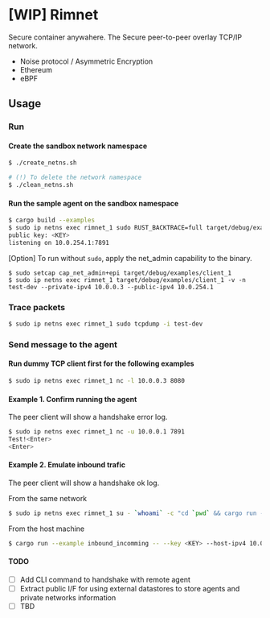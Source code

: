 # [**WIP**] Rimnet

Secure container anywahere.
The Secure peer-to-peer overlay TCP/IP network.

- Noise protocol / Asymmetric Encryption
- Ethereum
- eBPF

## Usage

### Run

#### Create the sandbox network namespace
```sh
$ ./create_netns.sh

# (!) To delete the network namespace
$ ./clean_netns.sh
```

#### Run the sample agent on the sandbox namespace
```sh
$ cargo build --examples
$ sudo ip netns exec rimnet_1 sudo RUST_BACKTRACE=full target/debug/examples/client_1 -v -n test-dev --private-ipv4 10.0.0.3 --public-ipv4 10.0.254.1
public key: <KEY>
listening on 10.0.254.1:7891
```

[Option] To run without `sudo`, apply the net_admin capability to the binary.
```
$ sudo setcap cap_net_admin+epi target/debug/examples/client_1
$ sudo ip netns exec rimnet_1 target/debug/examples/client_1 -v -n test-dev --private-ipv4 10.0.0.3 --public-ipv4 10.0.254.1
```

### Trace packets
```sh
$ sudo ip netns exec rimnet_1 sudo tcpdump -i test-dev
```

### Send message to the agent

#### Run dummy TCP client first for the following examples

```sh
$ sudo ip netns exec rimnet_1 nc -l 10.0.0.3 8080
```

#### Example 1. Confirm running the agent
The peer client will show a handshake error log.

```sh
$ sudo ip netns exec rimnet_1 nc -u 10.0.0.1 7891
Test!<Enter>
<Enter>
```

#### Example 2. Emulate inbound trafic
The peer client will show a handshake ok log.

From the same network
```sh
$ sudo ip netns exec rimnet_1 su - `whoami` -c "cd `pwd` && cargo run --example inbound_incomming -- --key <KEY> -p 7891"
```

From the host machine
```sh
$ cargo run --example inbound_incomming -- --key <KEY> --host-ipv4 10.0.254.254 -p 7891
```


#### TODO
- [ ] Add CLI command to handshake with remote agent
- [ ] Extract public I/F for using external datastores to store agents and private networks information
- [ ] TBD

